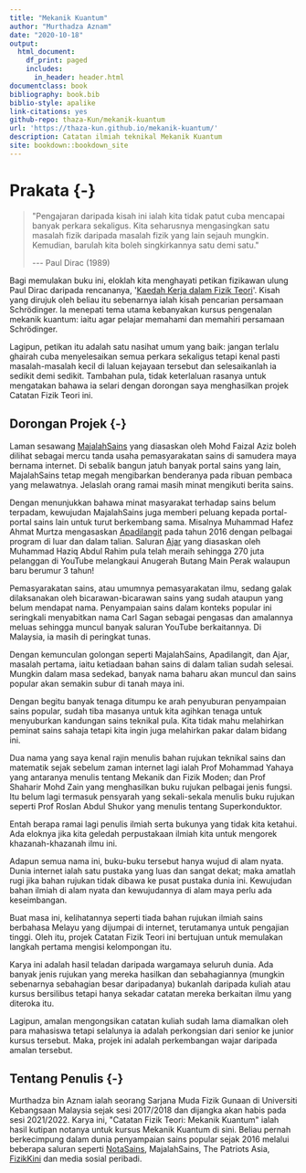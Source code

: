 ```yaml
--- 
title: "Mekanik Kuantum"
author: "Murthadza Aznam"
date: "2020-10-18"
output:
  html_document:
    df_print: paged
    includes:
      in_header: header.html
documentclass: book
bibliography: book.bib
biblio-style: apalike
link-citations: yes
github-repo: thaza-Kun/mekanik-kuantum
url: 'https://thaza-kun.github.io/mekanik-kuantum/'
description: Catatan ilmiah teknikal Mekanik Kuantum
site: bookdown::bookdown_site
---
```


# Prakata {-}

> "Pengajaran daripada kisah ini ialah kita tidak patut cuba mencapai banyak perkara sekaligus. Kita seharusnya mengasingkan satu masalah fizik daripada masalah fizik yang lain sejauh mungkin. Kemudian, barulah kita boleh singkirkannya satu demi satu."
>
><footer>--- Paul Dirac (1989)</footer>

Bagi memulakan buku ini, eloklah kita menghayati petikan fizikawan ulung Paul Dirac daripada rencananya, '[Kaedah Kerja dalam Fizik Teori](https://fizikkini.com/kaedah-kerja-dalam-fizik-teori-bahagian-i/)'. Kisah yang dirujuk oleh beliau itu sebenarnya ialah kisah pencarian persamaan Schr&ouml;dinger. Ia menepati tema utama kebanyakan kursus pengenalan mekanik kuantum: iaitu agar pelajar memahami dan memahiri persamaan Schr&ouml;dinger.

Lagipun, petikan itu adalah satu nasihat umum yang baik: jangan terlalu ghairah cuba menyelesaikan semua perkara sekaligus tetapi kenal pasti masalah-masalah kecil di laluan kejayaan tersebut dan selesaikanlah ia sedikit demi sedikit. Tambahan pula, tidak keterlaluan rasanya untuk mengatakan bahawa ia selari dengan dorongan saya menghasilkan projek Catatan Fizik Teori ini.

## Dorongan Projek {-}

Laman sesawang [MajalahSains](www.majalahsains.com) yang diasaskan oleh Mohd Faizal Aziz boleh dilihat sebagai mercu tanda usaha pemasyarakatan sains di samudera maya bernama internet. Di sebalik bangun jatuh banyak portal sains yang lain, MajalahSains tetap megah mengibarkan benderanya pada ribuan pembaca yang melawatnya. Jelaslah orang ramai masih minat mengikuti berita sains.

Dengan menunjukkan bahawa minat masyarakat terhadap sains belum terpadam, kewujudan MajalahSains juga memberi peluang kepada portal-portal sains lain untuk turut berkembang sama. Misalnya Muhammad Hafez Ahmat Murtza mengasaskan [Apadilangit](https://apadilangit.com/) pada tahun 2016 dengan pelbagai program di luar dan dalam talian. Saluran [Ajar](https://www.youtube.com/c/AjarMalaysia) yang diasaskan oleh Muhammad Haziq Abdul Rahim pula telah meraih sehingga 270 juta pelanggan di YouTube melangkaui Anugerah Butang Main Perak walaupun baru berumur 3 tahun!

Pemasyarakatan sains, atau umumnya pemasyarakatan ilmu, sedang galak dilaksanakan oleh bicarawan-bicarawan sains yang sudah ataupun yang belum mendapat nama. Penyampaian sains dalam konteks popular ini seringkali menyabitkan nama Carl Sagan sebagai pengasas dan amalannya meluas sehingga muncul banyak saluran YouTube berkaitannya. Di Malaysia, ia masih di peringkat tunas.

Dengan kemunculan golongan seperti MajalahSains, Apadilangit, dan Ajar, masalah pertama, iaitu ketiadaan bahan sains di dalam talian sudah selesai. Mungkin dalam masa sedekad, banyak nama baharu akan muncul dan sains popular akan semakin subur di tanah maya ini.

Dengan begitu banyak tenaga ditumpu ke arah penyuburan penyampaian sains popular, sudah tiba masanya untuk kita agihkan tenaga untuk menyuburkan kandungan sains teknikal pula. Kita tidak mahu melahirkan peminat sains sahaja tetapi kita ingin juga melahirkan pakar dalam bidang ini.

Dua nama yang saya kenal rajin menulis bahan rujukan teknikal sains dan matematik sejak sebelum zaman internet lagi ialah Prof Mohammad Yahaya yang antaranya menulis tentang Mekanik dan Fizik Moden; dan Prof Shaharir Mohd Zain yang menghasilkan buku rujukan pelbagai jenis fungsi. Itu belum lagi termasuk pensyarah yang sekali-sekala menulis buku rujukan seperti Prof Roslan Abdul Shukor yang menulis tentang Superkonduktor.

Entah berapa ramai lagi penulis ilmiah serta bukunya yang tidak kita ketahui. Ada eloknya jika kita geledah perpustakaan ilmiah kita untuk mengorek khazanah-khazanah ilmu ini.

Adapun semua nama ini, buku-buku tersebut hanya wujud di alam nyata. Dunia internet ialah satu pustaka yang luas dan sangat dekat; maka amatlah rugi jika bahan rujukan tidak dibawa ke pusat pustaka dunia ini. Kewujudan bahan ilmiah di alam nyata dan kewujudannya di alam maya perlu ada keseimbangan.

Buat masa ini, kelihatannya seperti tiada bahan rujukan ilmiah sains berbahasa Melayu yang dijumpai di internet, terutamanya untuk pengajian tinggi. Oleh itu, projek Catatan Fizik Teori ini bertujuan untuk memulakan langkah pertama mengisi kelompongan itu.

Karya ini adalah hasil teladan daripada wargamaya seluruh dunia. Ada banyak jenis rujukan yang mereka hasilkan dan sebahagiannya (mungkin sebenarnya sebahagian besar daripadanya) bukanlah daripada kuliah atau kursus bersilibus tetapi hanya sekadar catatan mereka berkaitan ilmu yang diteroka itu.

Lagipun, amalan mengongsikan catatan kuliah sudah lama diamalkan oleh para mahasiswa tetapi selalunya ia adalah perkongsian dari senior ke junior kursus tersebut. Maka, projek ini adalah perkembangan wajar daripada amalan tersebut.

## Tentang Penulis {-}

Murthadza bin Aznam ialah seorang Sarjana Muda Fizik Gunaan di Universiti Kebangsaan Malaysia sejak sesi 2017/2018 dan dijangka akan habis pada sesi 2021/2022. Karya ini, "Catatan Fizik Teori: Mekanik Kuantum" ialah hasil kutipan notanya untuk kursus Mekanik Kuantum di sini. Beliau pernah berkecimpung dalam dunia penyampaian sains popular sejak 2016 melalui beberapa saluran seperti [NotaSains](www.notasains.wordpress.com), MajalahSains, The Patriots Asia, [FizikKini](www.fizikkini.com) dan media sosial peribadi.
